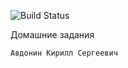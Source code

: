 ![Build Status](https://github.com/KirillAvdonin/Java-course-SEA-LS/actions/workflows/build.yml/badge.svg)

Домашние задания

`Авдонин Кирилл Сергеевич`
